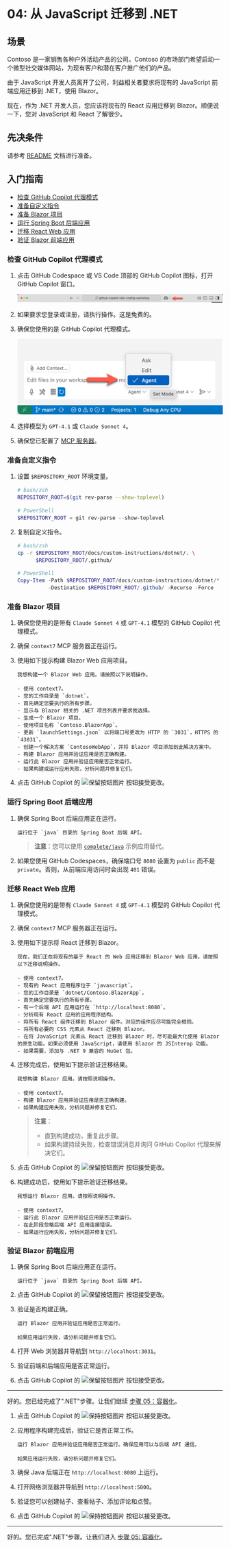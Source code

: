 # 04: 从 JavaScript 迁移到 .NET

## 场景

Contoso 是一家销售各种户外活动产品的公司。Contoso 的市场部门希望启动一个微型社交媒体网站，为现有客户和潜在客户推广他们的产品。

由于 JavaScript 开发人员离开了公司，利益相关者要求将现有的 JavaScript 前端应用迁移到 .NET，使用 Blazor。

现在，作为 .NET 开发人员，您应该将现有的 React 应用迁移到 Blazor。顺便说一下，您对 JavaScript 和 React 了解很少。

## 先决条件

请参考 [README](../README.md) 文档进行准备。

## 入门指南

- [检查 GitHub Copilot 代理模式](#检查-github-copilot-代理模式)
- [准备自定义指令](#准备自定义指令)
- [准备 Blazor 项目](#准备-blazor-项目)
- [运行 Spring Boot 后端应用](#运行-spring-boot-后端应用)
- [迁移 React Web 应用](#迁移-react-web-应用)
- [验证 Blazor 前端应用](#验证-blazor-前端应用)

### 检查 GitHub Copilot 代理模式

1. 点击 GitHub Codespace 或 VS Code 顶部的 GitHub Copilot 图标，打开 GitHub Copilot 窗口。

   ![打开 GitHub Copilot Chat](../../../docs/images/setup-02.png)

1. 如果要求您登录或注册，请执行操作。这是免费的。
1. 确保您使用的是 GitHub Copilot 代理模式。

   ![GitHub Copilot 代理模式](../../../docs/images/setup-03.png)

1. 选择模型为 `GPT-4.1` 或 `Claude Sonnet 4`。
1. 确保您已配置了 [MCP 服务器](./00-setup.md#设置-mcp-服务器)。

### 准备自定义指令

1. 设置 `$REPOSITORY_ROOT` 环境变量。

   ```bash
   # bash/zsh
   REPOSITORY_ROOT=$(git rev-parse --show-toplevel)
   ```

   ```powershell
   # PowerShell
   $REPOSITORY_ROOT = git rev-parse --show-toplevel
   ```

1. 复制自定义指令。

    ```bash
    # bash/zsh
    cp -r $REPOSITORY_ROOT/docs/custom-instructions/dotnet/. \
          $REPOSITORY_ROOT/.github/
    ```

    ```powershell
    # PowerShell
    Copy-Item -Path $REPOSITORY_ROOT/docs/custom-instructions/dotnet/* `
              -Destination $REPOSITORY_ROOT/.github/ -Recurse -Force
    ```

### 准备 Blazor 项目

1. 确保您使用的是带有 `Claude Sonnet 4` 或 `GPT-4.1` 模型的 GitHub Copilot 代理模式。
1. 确保 `context7` MCP 服务器正在运行。
1. 使用如下提示构建 Blazor Web 应用项目。

    ```text
    我想构建一个 Blazor Web 应用。请按照以下说明操作。

    - 使用 context7。
    - 您的工作目录是 `dotnet`。
    - 首先确定您要执行的所有步骤。
    - 显示与 Blazor 相关的 .NET 项目列表并要求我选择。
    - 生成一个 Blazor 项目。
    - 使用项目名称 `Contoso.BlazorApp`。
    - 更新 `launchSettings.json` 以将端口号更改为 HTTP 的 `3031`，HTTPS 的 `43031`。
    - 创建一个解决方案 `ContosoWebApp`，并将 Blazor 项目添加到此解决方案中。
    - 构建 Blazor 应用并验证应用是否正确构建。
    - 运行此 Blazor 应用并验证应用是否正常运行。
    - 如果构建或运行应用失败，分析问题并修复它们。
    ```

1. 点击 GitHub Copilot 的 ![保留按钮图片](https://img.shields.io/badge/keep-blue) 按钮接受更改。

### 运行 Spring Boot 后端应用

1. 确保 Spring Boot 后端应用正在运行。

    ```text
    运行位于 `java` 目录的 Spring Boot 后端 API。
    ```

   > **注意**：您可以使用 [`complete/java`](../complete/java/) 示例应用替代。

1. 如果您使用 GitHub Codespaces，确保端口号 `8080` 设置为 `public` 而不是 `private`。否则，从前端应用访问时会出现 `401` 错误。

### 迁移 React Web 应用

1. 确保您使用的是带有 `Claude Sonnet 4` 或 `GPT-4.1` 模型的 GitHub Copilot 代理模式。
1. 确保 `context7` MCP 服务器正在运行。
1. 使用如下提示将 React 迁移到 Blazor。

    ```text
    现在，我们正在将现有的基于 React 的 Web 应用迁移到 Blazor Web 应用。请按照以下迁移说明操作。
    
    - 使用 context7。
    - 现有的 React 应用程序位于 `javascript`。
    - 您的工作目录是 `dotnet/Contoso.BlazorApp`。
    - 首先确定您要执行的所有步骤。
    - 有一个后端 API 应用运行在 `http://localhost:8080`。
    - 分析现有 React 应用的应用程序结构。
    - 将所有 React 组件迁移到 Blazor 组件。对应的组件应尽可能完全相同。
    - 将所有必要的 CSS 元素从 React 迁移到 Blazor。
    - 在将 JavaScript 元素从 React 迁移到 Blazor 时，尽可能最大化使用 Blazor 的原生功能。如果必须使用 JavaScript，请使用 Blazor 的 JSInterop 功能。
    - 如果需要，添加与 .NET 9 兼容的 NuGet 包。
    ```

1. 迁移完成后，使用如下提示验证迁移结果。

    ```text
    我想构建 Blazor 应用。请按照说明操作。

    - 使用 context7。
    - 构建 Blazor 应用并验证应用是否正确构建。
    - 如果构建应用失败，分析问题并修复它们。
    ```

   > **注意**：
   >
   > - 直到构建成功，重复此步骤。
   > - 如果构建持续失败，检查错误消息并询问 GitHub Copilot 代理来解决它们。

1. 点击 GitHub Copilot 的 ![保留按钮图片](https://img.shields.io/badge/keep-blue) 按钮接受更改。
1. 构建成功后，使用如下提示验证迁移结果。

    ```text
    我想运行 Blazor 应用。请按照说明操作。

    - 使用 context7。
    - 运行此 Blazor 应用并验证应用是否正常运行。
    - 在此阶段忽略后端 API 应用连接错误。
    - 如果运行应用失败，分析问题并修复它们。
    ```

### 验证 Blazor 前端应用

1. 确保 Spring Boot 后端应用正在运行。

    ```text
    运行位于 `java` 目录的 Spring Boot 后端 API。
    ```

1. 点击 GitHub Copilot 的 ![保留按钮图片](https://img.shields.io/badge/keep-blue) 按钮接受更改。
1. 验证是否构建正确。

    ```text
    运行 Blazor 应用并验证应用是否正常运行。

    如果应用运行失败，请分析问题并修复它们。
    ```

1. 打开 Web 浏览器并导航到 `http://localhost:3031`。
1. 验证前端和后端应用是否正常运行。
1. 点击 GitHub Copilot 的 ![保留按钮图片](https://img.shields.io/badge/keep-blue) 按钮接受更改。

---

好的。您已经完成了".NET"步骤。让我们继续 [步骤 05：容器化](./05-containerization.md)。

1. 点击 GitHub Copilot 的 ![保持按钮图片](https://img.shields.io/badge/keep-blue) 按钮以接受更改。
1. 应用程序构建完成后，验证它是否正常工作。

    ```text
    运行 Blazor 应用并验证应用是否正常运行。确保应用可以与后端 API 通信。

    如果应用运行失败，请分析问题并修复它们。
    ```

1. 确保 Java 后端正在 `http://localhost:8080` 上运行。
1. 打开网络浏览器并导航到 `http://localhost:5000`。
1. 验证您可以创建帖子、查看帖子、添加评论和点赞。
1. 点击 GitHub Copilot 的 ![保持按钮图片](https://img.shields.io/badge/keep-blue) 按钮以接受更改。

---

好的。您已完成".NET"步骤。让我们进入 [步骤 05: 容器化](./05-containerization.md)。